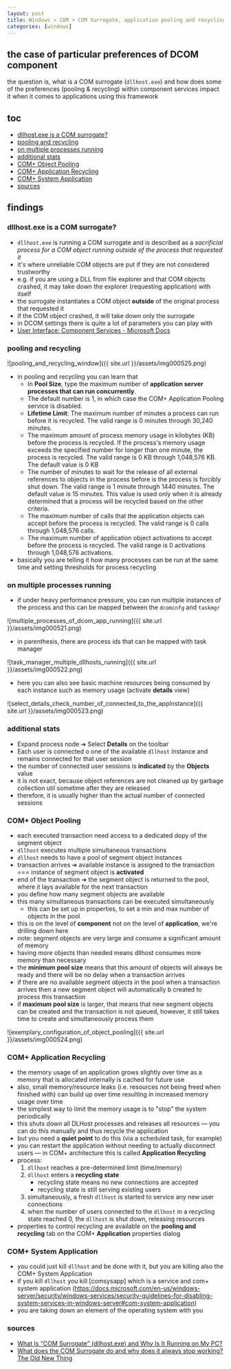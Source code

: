 ```yaml
---
layout: post
title: Windows > COM > COM Surrogate, application pooling and recycling
categories: [windows]
---
```

## the case	of particular preferences of DCOM component
the question is, what is a COM surrogate (`dllhost.exe`) and how does some of the preferences (pooling & recycling) within component services impact it when it comes to applications using this framework 

## toc
<!-- TOC -->

- [dllhost.exe is a COM surrogate?](#dllhostexe-is-a-com-surrogate)
- [pooling and recycling](#pooling-and-recycling)
- [on multiple processes running](#on-multiple-processes-running)
- [additional stats](#additional-stats)
- [COM+ Object Pooling](#com-object-pooling)
- [COM+ Application Recycling](#com-application-recycling)
- [COM+ System Application](#com-system-application)
- [sources](#sources)

<!-- /TOC -->

## findings
### dllhost.exe is a COM surrogate? 
* `dllhost.exe` is running a COM surrogate and is described as a _sacrificial process for a COM object running outside of the process that requested it_
* it's where unreliable COM objects are put if they are not considered trustworthy
* e.g. if you are using a DLL from file explorer and that COM objects crashed, it may take down the explorer (requesting application) with itself
* the surrogate instantiates a COM object **outside** of the original process that requested it
* if the COM object crashed, it will take down only the surrogate       
* in DCOM settings there is quite a lot of parameters you can play with
* [User Interface: Component Services - Microsoft Docs](https://docs.microsoft.com/en-us/previous-versions/windows/it-pro/windows-server-2008-R2-and-2008/cc742476(v=ws.11))

### pooling and recycling

![pooling_and_recycling_window]({{ site.url }}/assets/img000525.png)

* in pooling and recycling you can learn that
    * In **Pool Size**, type the maximum number of **application server processes that can run concurrently**. 
    * The default number is 1, in which case the COM+ Application Pooling service is disabled.
    * **Lifetime Limit**: The maximum number of minutes a process can run before it is recycled. The valid range is 0 minutes through 30,240 minutes.
    * The maximum amount of process memory usage in kilobytes (KB) before the process is recycled. If the process's memory usage exceeds the specified number for longer than one minute, the process is recycled. The valid range is 0 KB through 1,048,576 KB. The default value is 0 KB
    * The number of minutes to wait for the release of all external references to objects in the process before is the process is forcibly shut down. The valid range is 1 minute through 1440 minutes. The default value is 15 minutes. This value is used only when it is already determined that a process will be recycled based on the other criteria.
    *  The maximum number of calls that the application objects can accept before the process is recycled. The valid range is 0 calls through 1,048,576 calls.
    * The maximum number of application object activations to accept before the process is recycled. The valid range is 0 activations through 1,048,576 activations.
* basically you are telling it how many processes can be run at the same time and setting thresholds for process recycling

###  on multiple processes running
* if under heavy performance pressure, you can run multiple instances of the process and this can be mapped between the `dcomcnfg` and `taskmgr` 

![multiple_processes_of_dcom_app_running]({{ site.url }}/assets/img000521.png)

* in parenthesis, there are process ids that can be mapped with task manager

![task_manager_multiple_dllhosts_running]({{ site.url }}/assets/img000522.png)

* here you can also see basic machine resources being consumed by each instance such as memory usage (activate **details** view)
 
![select_details_check_number_of_connected_to_the_appInstance]({{ site.url }}/assets/img000523.png)

###  additional stats
* Expand process node ➔ Select **Details** on the toolbar
* Each user is connected o one of the available `dllhost` instance and remains connected for that user session
* the number of connected user sessions is **indicated** by the **Objects** value
* it is not exact, because object references are not cleaned up by garbage collection util sometime after they are released
* therefore, it is usually higher than the actual number of connected sessions

###  COM+ Object Pooling
* each executed transaction need access to a dedicated dopy of the segment object
* `dllhost` executes multiple simultaneous transactions
* `dllhost` needs to have a pool of segment object instances
* transaction arrives ➔ available instance is assigned to the transaction === instance of segment object is **activated**
* end of the transaction ➔ the segment object is returned to the pool, where it lays available for the next transaction
* you define how many segment objects are available
* this many simultaneous transactions can be executed simultaneously
	* this can be set up in properties, to set a min and max number of objects in the pool
* this is on the level of **component** not on the level of **application**, we're drilling down here
* note: segment objects are very large and consume a significant amount of memory
* having more objects than needed means dllhost consumes more memory than necessary
* the **minimum pool size** means that this amount of objects will always be ready and there will be no delay when a transaction arrives
* if there are no available segment objects in the pool when a transaction arrives then a new segment object will automatically b created to process this transaction
* if **maximum pool size** is larger, that means that new segment objects can be created and the transaction is not queued, however, it still takes time to create and simultaneously process them

![exemplary_configuration_of_object_pooling]({{ site.url }}/assets/img000524.png)

###  COM+ Application Recycling
* the memory usage of an application grows slightly over time as a memory that is allocated internally is cached for future use
* also, small memory/resource leaks (i.e. resources not being freed when finished with) can build up over time resulting in increased memory usage over time
* the simplest way to limit the memory usage is to "stop" the system periodically
* this shuts down all DLHost processes and releases all resources — you can do this manually and thus recycle the application
* but you need a **quiet point** to do this (via a scheduled task, for example)
* you can restart the application without needing to actually disconnect users — in COM+ architecture this is called **Application Recycling**
* process:
	1. `dllhost` reaches a pre-determined limit (time/memory)
	2. `dllhost` enters a **recycling state**
		* recycling state means no new connections are accepted
		* recycling state is still serving existing users
	3. simultaneously, a fresh `dllhost` is started to service any new user connections
	4. when the number of users connected to the `dllhost` in a recycling state reached 0, the `dllhost` is shut down, releasing resources
* properties to control recycling are available on the **pooling and recycling** tab on the COM+ **Application** properties dialog

###   COM+ System Application
* you could just kill `dllhost` and be done with it, but you are killing also the COM+ System Application
* if you kill `dllhost` you kill [comsysapp] which is a service and com+ system application (https://docs.microsoft.com/en-us/windows-server/security/windows-services/security-guidelines-for-disabling-system-services-in-windows-server#com-system-application)
* you are taking down an element of the operating system with you

### sources
* [What Is “COM Surrogate” (dllhost.exe) and Why Is It Running on My PC?](https://www.howtogeek.com/326462/what-is-com-surrogate-dllhost.exe-and-why-is-it-running-on-my-pc/)
* [What does the COM Surrogate do and why does it always stop working? The Old New Thing](https://devblogs.microsoft.com/oldnewthing/?p=19173)